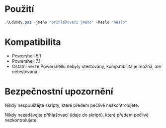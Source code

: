 # Použití
```powershell
.\CdBody.ps1 -jmeno "prihlašovací jméno" -heslo "heslo"
```
# Kompatibilita
* Powershell 5.1
* Powershell 7.1
* Ostatní verze Powershellu nebyly otestovány, kompatibilita je možná, ale netestovaná.

# Bezpečnostní upozornění
Nikdy nespouštějte skripty, které předem pečlivě nezkontrolujete.

Nikdy nezadávejte přihlašovací údaje do skriptů, které předem pečlivě nezkontrolujete.
